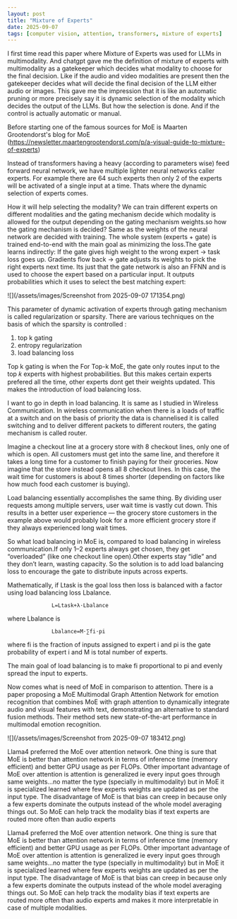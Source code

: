 ```yaml
---
layout: post
title: "Mixture of Experts"
date: 2025-09-07
tags: [computer vision, attention, transformers, mixture of experts]
--- 
```


I first time read this paper where Mixture of Experts was used for LLMs in multimodality. And chatgpt gave me the definition of mixture of experts with multimodality as a gatekeeper which decides what modality to choose for the final decision. Like if the audio and video modalities are present then the gatekeeper decides what will decide the final decision of the LLM either audio or images. This gave me the impression that it is like an automatic pruning or more precisely say it is dynamic selection of the modality which decides the output of the LLMs. But how the selection is done. And if the control is actually automatic or manual. 

Before starting one of the famous sources for MoE is Maarten Grootendorst's blog for MoE (https://newsletter.maartengrootendorst.com/p/a-visual-guide-to-mixture-of-experts)

Instead of transformers having a heavy (according to parameters wise) feed forward neural network, we have multiple lighter neural networks caller experts. For example there are 64 such experts then only 2 of the experts will be activated of a single input at a time. Thats where the dynamic selection of experts comes. 

How it will help selecting the modality? We can train different experts on different modalities and the gating mechanism decide which modality is allowed for the output depending on the gating mechanism weights.so how the gating mechanism is decided? Same as the weights of the neural network are decided with training. The whole system (experts + gate) is trained end-to-end with the main goal as minimizing the loss.The gate learns indirectly: If the gate gives high weight to the wrong expert → task loss goes up. Gradients flow back → gate adjusts its weights to pick the right experts next time. Its just that the gate network is also an FFNN and is used to choose the expert based on a particular input. It outputs probabilities which it uses to select the best matching expert:  

![](/assets/images/Screenshot from 2025-09-07 171354.png)

This parameter of dynamic activation of experts through gating mechanism is called regularization or sparsity. There are various techniques on the basis of which the sparsity is controlled : 

1) top k gating 
2) entropy regularization 
3) load balancing loss 

Top k gating is when the For Top-k MoE, the gate only routes input to the top 𝑘 experts with highest probabilities. But this makes certain experts prefered all the time, other experts dont get their weights updated. This makes the introduction of load balancing loss. 

I want to go in depth in load balancing. It is same as I studied in Wireless Communication. In wireless communication when there is a loads of traffic at a switch and on the basis of priority the data is channelised it is called switching and to deliver different packets to different routers, the gating mechanism is called router. 

Imagine a checkout line at a grocery store with 8 checkout lines, only one of which is open. All customers must get into the same line, and therefore it takes a long time for a customer to finish paying for their groceries. Now imagine that the store instead opens all 8 checkout lines. In this case, the wait time for customers is about 8 times shorter (depending on factors like how much food each customer is buying).

Load balancing essentially accomplishes the same thing. By dividing user requests among multiple servers, user wait time is vastly cut down. This results in a better user experience — the grocery store customers in the example above would probably look for a more efficient grocery store if they always experienced long wait times.

So what load balancing in MoE is, compared to load balancing in wireless communication.If only 1–2 experts always get chosen, they get “overloaded” (like one checkout line open).Other experts stay “idle” and they don’t learn, wasting capacity. So the solution is to add load balancing loss to encourage the gate to distribute inputs across experts.

Mathematically, if Ltask is the goal loss then loss is balanced with a factor using load balancing loss Lbalance. 

                  L=Ltask​+λ⋅Lbalance​

where Lbalance is  
                  
                  Lbalance​=M⋅∑fi​⋅pi​

where fi is the fraction of inputs assigned to expert i
and pi is the gate probability of expert i 
and M is total number of experts. 

The main goal of load balancing is to make fi proportional to pi and evenly spread the input to experts.  

Now comes what is need of MoE in comparison to attention. There is a paper proposing a MoE Multimodal Graph Attention Network for emotion recognition that combines MoE with graph attention to dynamically integrate audio and visual features with text, demonstrating an alternative to standard fusion methods. Their method sets new state-of-the-art performance in multimodal emotion recognition.

![](/assets/images/Screenshot from 2025-09-07 183412.png)

Llama4 preferred the MoE over attention network. One thing is sure that MoE is better than attention network in terms of inference time (memory efficient) and better GPU usage as per FLOPs. Other important advantage of MoE over attention is attention is generalized ie every input goes through same weights...no matter the type (specially in multimodality) but in MoE it is specialized learned where few experts weights are updated as per the input type. The disadvantage of MoE is that bias can creep in because only a few experts dominate the outputs instead of the whole model averaging things out. So MoE can help track the modality bias if text experts are routed more often than audio experts

Llama4 preferred the MoE over attention network. One thing is sure that MoE is better than attention network in terms of inference time (memory efficient) and better GPU usage as per FLOPs. Other important advantage of MoE over attention is attention is generalized ie every input goes through same weights...no matter the type (specially in multimodality) but in MoE it is specialized learned where few experts weights are updated as per the input type. The disadvantage of MoE is that bias can creep in because only a few experts dominate the outputs instead of the whole model averaging things out. So MoE can help track the modality bias if text experts are routed more often than audio experts amd makes it more interpretable in case of multiple modalities. 
